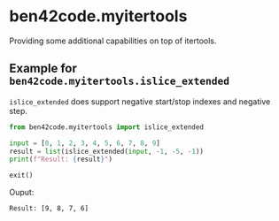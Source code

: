 # ben42code.myitertools
Providing some additional capabilities on top of itertools.

## Example for `ben42code.myitertools.islice_extended`
`islice_extended` does support negative start/stop indexes and negative step.

```python
from ben42code.myitertools import islice_extended

input = [0, 1, 2, 3, 4, 5, 6, 7, 8, 9]
result = list(islice_extended(input, -1, -5, -1))
print(f"Result: {result}")

exit()
```
Ouput:
```
Result: [9, 8, 7, 6]
```